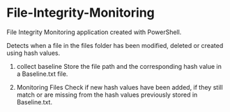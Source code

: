 # File-Integrity-Monitoring
File Integrity Monitoring application created with PowerShell.

Detects when a file in the files folder has been modified, deleted or created using hash values.

1. collect baseline
   Store the file path and the corresponding hash value in a Baseline.txt file.

2. Monitoring Files 
   Check if new hash values have been added, if they still match or are missing from the hash values previously stored in Baseline.txt.
